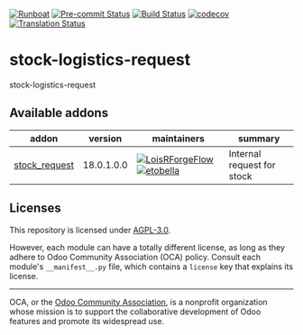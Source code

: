 
[![Runboat](https://img.shields.io/badge/runboat-Try%20me-875A7B.png)](https://runboat.odoo-community.org/builds?repo=OCA/stock-logistics-request&target_branch=18.0)
[![Pre-commit Status](https://github.com/OCA/stock-logistics-request/actions/workflows/pre-commit.yml/badge.svg?branch=18.0)](https://github.com/OCA/stock-logistics-request/actions/workflows/pre-commit.yml?query=branch%3A18.0)
[![Build Status](https://github.com/OCA/stock-logistics-request/actions/workflows/test.yml/badge.svg?branch=18.0)](https://github.com/OCA/stock-logistics-request/actions/workflows/test.yml?query=branch%3A18.0)
[![codecov](https://codecov.io/gh/OCA/stock-logistics-request/branch/18.0/graph/badge.svg)](https://codecov.io/gh/OCA/stock-logistics-request)
[![Translation Status](https://translation.odoo-community.org/widgets/stock-logistics-request-18-0/-/svg-badge.svg)](https://translation.odoo-community.org/engage/stock-logistics-request-18-0/?utm_source=widget)

<!-- /!\ do not modify above this line -->

# stock-logistics-request

stock-logistics-request

<!-- /!\ do not modify below this line -->

<!-- prettier-ignore-start -->

[//]: # (addons)

Available addons
----------------
addon | version | maintainers | summary
--- | --- | --- | ---
[stock_request](stock_request/) | 18.0.1.0.0 | [![LoisRForgeFlow](https://github.com/LoisRForgeFlow.png?size=30px)](https://github.com/LoisRForgeFlow) [![etobella](https://github.com/etobella.png?size=30px)](https://github.com/etobella) | Internal request for stock

[//]: # (end addons)

<!-- prettier-ignore-end -->

## Licenses

This repository is licensed under [AGPL-3.0](LICENSE).

However, each module can have a totally different license, as long as they adhere to Odoo Community Association (OCA)
policy. Consult each module's `__manifest__.py` file, which contains a `license` key
that explains its license.

----
OCA, or the [Odoo Community Association](http://odoo-community.org/), is a nonprofit
organization whose mission is to support the collaborative development of Odoo features
and promote its widespread use.
